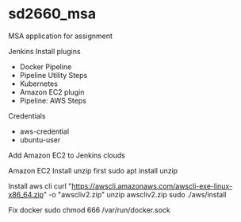 # sd2660_msa
MSA application for assignment

Jenkins 
Install plugins
- Docker Pipeline
- Pipeline Utility Steps
- Kubernetes
- Amazon EC2 plugin
- Pipeline: AWS Steps

Credentials
- aws-credential
- ubuntu-user

Add Amazon EC2 to Jenkins clouds

Amazon EC2
Install unzip first
sudo apt install unzip

Install aws cli
curl "https://awscli.amazonaws.com/awscli-exe-linux-x86_64.zip" -o "awscliv2.zip"
unzip awscliv2.zip
sudo ./aws/install

Fix docker
sudo chmod 666 /var/run/docker.sock
